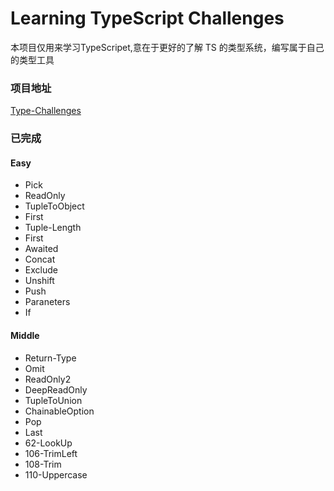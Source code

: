 # Learning TypeScript Challenges

本项目仅用来学习TypeScripet,意在于更好的了解 TS 的类型系统，编写属于自己的类型工具

### 项目地址

[Type-Challenges](https://github.com/type-challenges/type-challenges)

### 已完成

#### Easy
- Pick
- ReadOnly
- TupleToObject
- First
- Tuple-Length
- First
- Awaited
- Concat
- Exclude
- Unshift
- Push
- Paraneters
- If

#### Middle
- Return-Type
- Omit
- ReadOnly2
- DeepReadOnly
- TupleToUnion
- ChainableOption
- Pop
- Last
- 62-LookUp
- 106-TrimLeft
- 108-Trim
- 110-Uppercase